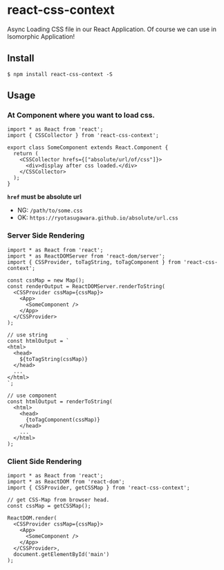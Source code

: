 # react-css-context

Async Loading CSS file in our React Application.
Of course we can use in Isomorphic Application!

## Install

```
$ npm install react-css-context -S
```

## Usage

### At Component where you want to load css.

```tsx
import * as React from 'react';
import { CSSCollector } from 'react-css-context';

export class SomeComponent extends React.Component {
  return (
    <CSSCollector hrefs={["absolute/url/of/css"]}>
      <div>display after css loaded.</div>
    </CSSCollector>
  );
}
```

**`href` must be absolute url**
- NG: `/path/to/some.css`
- OK: `https://ryotasugawara.github.io/absolute/url.css`

### Server Side Rendering

```tsx
import * as React from 'react';
import * as ReactDOMServer from 'react-dom/server';
import { CSSProvider, toTagString, toTagComponent } from 'react-css-context';

const cssMap = new Map();
const renderOutput = ReactDOMServer.renderToString(
  <CSSProvider cssMap={cssMap}>
    <App>
      <SomeComponent />
    </App>
  </CSSProvider>
);

// use string
const htmlOutput = `
<html>
  <head>
    ${toTagString(cssMap)}
  </head>
  ...
</html>
`;

// use component
const htmlOutput = renderToString(
  <html>
    <head>
      {toTagComponent(cssMap)}
    </head>
    ...
  </html>
);
```

### Client Side Rendering

```tsx
import * as React from 'react';
import * as ReactDOM from 'react-dom';
import { CSSProvider, getCSSMap } from 'react-css-context';

// get CSS-Map from browser head.
const cssMap = getCSSMap();

ReactDOM.render(
  <CSSProvider cssMap={cssMap}>
    <App>
      <SomeComponent />
    </App>
  </CSSProvider>,
  document.getElementById('main')
);
```

